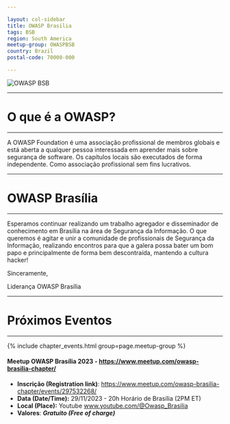 ```yaml
---

layout: col-sidebar
title: OWASP Brasilia
tags: BSB
region: South America
meetup-group: OWASPBSB
country: Brazil
postal-code: 70000-000

---
```


![OWASP BSB](/assets/images/OWASP_Brasília_Chapter.png)

---------------------
# O que é a OWASP?
---------------------
A OWASP Foundation é uma associação profissional de membros globais e está aberta a qualquer pessoa interessada em aprender mais sobre segurança de software. Os capítulos locais são executados de forma independente. Como associação profissional sem fins lucrativos. 


---------------------
# OWASP Brasília
---------------------


Esperamos continuar realizando um trabalho agregador e disseminador de conhecimento em Brasília na área de Segurança da Informação. O que queremos é agitar e unir a comunidade de profissionais de Segurança da Informação, realizando encontros para que a galera possa bater um bom papo e principalmente de forma bem descontraída, mantendo a cultura hacker! 

Sinceramente,
 
Liderança OWASP Brasília


---------------------
# Próximos Eventos
---------------------

{% include chapter_events.html group=page.meetup-group %}

#### Meetup OWASP Brasília 2023 - https://www.meetup.com/owasp-brasilia-chapter/
  - **Inscrição (Registration link)**: https://www.meetup.com/owasp-brasilia-chapter/events/297532268/
    <SOON>
  - **Data (Date/Time):** 29/11/2023 - 20h Horário de Brasília (2PM ET)
  - **Local (Place):** Youtube www.youtube.com/@Owasp_Brasilia
  - **Valores**: ***Gratuito (Free of charge)***
  
